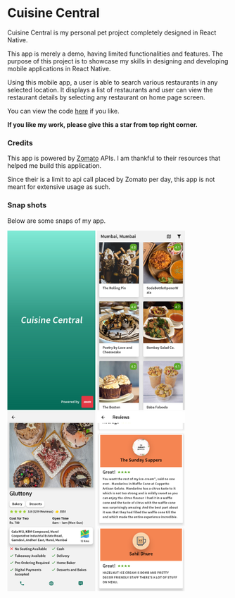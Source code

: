 # Cuisine Central

Cuisine Central is my personal pet project completely designed in React Native.
 
This app is merely a demo, having limited functionalities and features. The purpose of this project is to showcase my skills in designing and developing mobile applications in React Native.

Using this mobile app, a user is able to search various restaurants in any selected location. It displays a list of restaurants and user can view the restaurant details by selecting any restaurant on home page screen. 

You can view the code <a href="https://github.com/sush562/App/tree/master/Cuisine_Central/Code/CuisineDemoApp">here</a> if you like.

**If you like my work, please give this a star from top right corner.**

### Credits

This app is powered by <a href="https://www.zomato.com/" target="_blank">Zomato<a> APIs. I am thankful to their resources that helped me build this application.

Since their is a limit to api call placed by Zomato per day, this app is not meant for extensive usage as such.

### Snap shots

Below are some snaps of my app.

<img src="https://github.com/sush562/App/blob/master/Cuisine_Central/Snaps/1.png" title="Splash Screen" alt="SplashScreen" width="200">
<img src="https://github.com/sush562/App/blob/master/Cuisine_Central/Snaps/2.png" title="Splash Screen" alt="SplashScreen" width="200">
<img src="https://github.com/sush562/App/blob/master/Cuisine_Central/Snaps/3.png" title="Splash Screen" alt="SplashScreen" width="200">
<img src="https://github.com/sush562/App/blob/master/Cuisine_Central/Snaps/4.png" title="Splash Screen" alt="SplashScreen" width="200">
